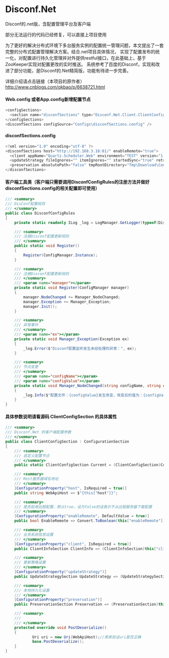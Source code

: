 # Disconf.Net
Disconf的.net版，含配置管理平台及客户端

部分无法运行的代码已经修复，可以直接上项目使用
     
  为了更好的解决分布式环境下多台服务实例的配置统一管理问题，本文提出了一套完整的分布式配置管理解决方案。结合.net项目具体情况，
实现了配置发布的统一化，对配置进行持久化管理并对外提供restful接口，在此基础上，基于ZooKeeper实现对配置更改的实时推送。
系统参考了百度的Disconf，实现和改进了部分功能，是Disconf的.Net精简版，功能有待进一步完善。
 
详细介绍请点击链接（本项目的原作者）
http://www.cnblogs.com/qkbao/p/6638721.html

#### Web.config 或者App.config新增配置节点
``` csharp    
<configSections>
  <section name="disconfSections" type="Disconf.Net.Client.ClientConfigSection, Disconf.Net.Client" />
</configSections>
<disconfSections configSource="Configs\disconfSections.config" />
```

#### disconfSections.config
``` csharp
<?xml version="1.0" encoding="utf-8" ?>
<disconfSections host="http://192.168.3.18:81/" enableRemote="true">
  <client appName="Quartz.Scheduler.Web" environment="TEST" version="1.0.0" clientName="Web.Test" />
  <updateStrategy fileIgnores="" itemIgnores="" startedSync="true" retryTimes="3" retryIntervalSeconds="10" />
  <preservation absolutePath="false" tmpRootDirectory="Tmp\Download\Configs" factRootDirectory="Configs" tmpItemsLocalName="~items.xml" tmpFilesLocalName="~files.txt"/>
</disconfSections>
```

#### 客户端工具类（客户端只需要调用DisconfConfigRules的注册方法并做好disconfSections.config的相关配置即可使用）
``` csharp  
/// <summary>
/// DisConf配置规则
/// </summary>
public class DisconfConfigRules
{
    private static readonly ILog _log = LogManager.GetLogger(typeof(DisconfConfigRules));

    /// <summary>
    /// 注册Disconf配置更新规则
    /// </summary>
    public static void Register()
    {
        Register(ConfigManager.Instance);
    }

    /// <summary>
    /// 注册Disconf配置更新规则
    /// </summary>
    /// <param name="manager"></param>
    private static void Register(ConfigManager manager)
    {
        manager.NodeChanged += Manager_NodeChanged;
        manager.Exception += Manager_Exception;
        manager.Init();
    }

    /// <summary>
    /// 异常事件
    /// </summary>
    /// <param name="ex"></param>
    private static void Manager_Exception(Exception ex)
    {
        _log.Error($"Disconf配置监听发生未经处理的异常：", ex);
    }

    /// <summary>
    /// 节点变更
    /// </summary>
    /// <param name="configName"></param>
    /// <param name="configValue"></param>
    private static void Manager_NodeChanged(string configName, string configValue)
    {
        _log.Info($"配置文件：{configValue}发生改变，改变后的值为：{configValue}");
    }
}
```

#### 具体参数说明请看源码 ClientConfigSection 的具体属性
``` csharp    
/// <summary>
/// Disconf.Net 的客户端配置参数
/// </summary>
public class ClientConfigSection : ConfigurationSection
{
    /// <summary>
    /// 自定义配置节点
    /// </summary>
    public static ClientConfigSection Current = (ClientConfigSection)ConfigurationManager.GetSection("disconfSections");

    /// <summary>
    /// Rest服务器域名地址
    /// </summary>
    [ConfigurationProperty("host", IsRequired = true)]
    public string WebApiHost => $"{this["host"]}";

    /// <summary>
    /// 是否启用远程配置，默认true，设为false的话表示不从远程服务器下载配置
    /// </summary>
    [ConfigurationProperty("enableRemote", DefaultValue = true)]
    public bool EnableRemote => Convert.ToBoolean(this["enableRemote"]);

    /// <summary>
    /// 业务系统信息设置
    /// </summary>
    [ConfigurationProperty("client", IsRequired = true)]
    public ClientInfoSection ClientInfo => (ClientInfoSection)this["client"];

    /// <summary>
    /// 更新策略设置
    /// </summary>
    [ConfigurationProperty("updateStrategy")]
    public UpdateStrategySection UpdateStrategy => (UpdateStrategySection)this["updateStrategy"];

    /// <summary>
    /// 本地持久化设置
    /// </summary>
    [ConfigurationProperty("preservation")]
    public PreservationSection Preservation => (PreservationSection)this["preservation"];

    /// <summary>
    /// 
    /// </summary>
    protected override void PostDeserialize()
    {
            Uri uri = new Uri(WebApiHost);//用来验证uri是否正确
            base.PostDeserialize();
    }
}
```

